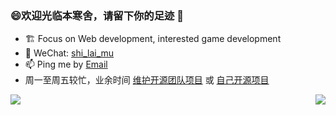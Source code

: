### 😄欢迎光临本寒舍，请留下你的足迹 👋

- 🏗 Focus on Web development, interested game development
- 💬 WeChat: [shi_lai_mu](shi_lai_mu)
- 📫 Ping me by [Email](mailto:admin@slmblog.com)
- 周一至周五较忙，业余时间 [维护开源团队项目](https://github.com/wangeditor-team) 或 [自己开源项目](https://github.com/shi-lai-mu)

<div>
  <img align="left" src="https://github-readme-stats.vercel.app/api/top-langs/?username=shi-lai-mu&hide=less,scss,css,html,handlebars,glsl,shell,swift,javascript,vue,batchfile" />
</div>
<div>
  <img align="right" src="https://github-readme-stats.vercel.app/api?username=shi-lai-mu&show_icons=true&icon_color=ad0d52&text_color=24292e&bg_color=ffffff&hide_title=true&count_private=true&include_all_commits=true" />
</div>
